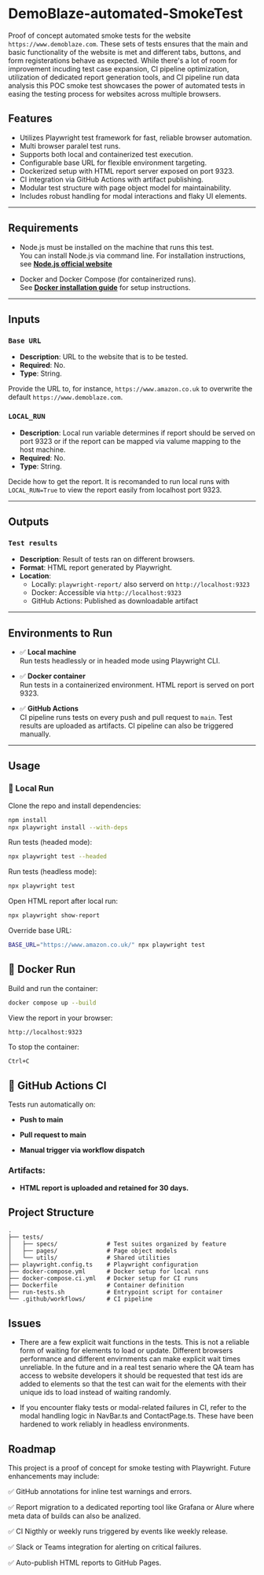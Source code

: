 # DemoBlaze-automated-SmokeTest
Proof of concept automated smoke tests for the website `https://www.demoblaze.com`. These sets of tests ensures that the main and basic functionality of the website is met and different tabs, buttons, and form registerations behave as expected. While there's a lot of room for improvement incuding test case expansion, CI pipeline optimization, utilization of dedicated report generation tools, and CI pipeline run data analysis this POC smoke test showcases the power of automated tests in easing the testing process for websites across multiple browsers. 

## **Features**

- Utilizes Playwright test framework for fast, reliable browser automation.
- Multi browser paralel test runs.
- Supports both local and containerized test execution.
- Configurable base URL for flexible environment targeting.
- Dockerized setup with HTML report server exposed on port 9323.
- CI integration via GitHub Actions with artifact publishing.
- Modular test structure with page object model for maintainability.
- Includes robust handling for modal interactions and flaky UI elements.

---

## **Requirements**

- Node.js must be installed on the machine that runs this test.  
  You can install Node.js via command line. For installation instructions, see [**Node.js official website**](https://nodejs.org/en/download)

- Docker and Docker Compose (for containerized runs).  
  See [**Docker installation guide**](https://docs.docker.com/get-docker/) for setup instructions.

---

## **Inputs**

### **`Base URL`**
- **Description**: URL to the website that is to be tested.  
- **Required**: No.  
- **Type**: String.

Provide the URL to, for instance, `https://www.amazon.co.uk` to overwrite the default `https://www.demoblaze.com`.

### **`LOCAL_RUN`**
- **Description**: Local run variable determines if report should be served on port 9323 or if the report can be mapped via valume mapping to the host machine.  
- **Required**: No.  
- **Type**: String.

Decide how to get the report. It is recomanded to run local runs with  ```LOCAL_RUN=True``` to view the report easily from localhost port 9323.

---

## **Outputs**

### **`Test results`**
- **Description**: Result of tests ran on different browsers.
- **Format**: HTML report generated by Playwright.
- **Location**:
  - Locally: `playwright-report/` also serverd on `http://localhost:9323`
  - Docker: Accessible via `http://localhost:9323`
  - GitHub Actions: Published as downloadable artifact

---

## **Environments to Run**

- ✅ **Local machine**  
  Run tests headlessly or in headed mode using Playwright CLI.

- ✅ **Docker container**  
  Run tests in a containerized environment. HTML report is served on port 9323.

- ✅ **GitHub Actions**  
  CI pipeline runs tests on every push and pull request to `main`. Test results are uploaded as artifacts. CI pipeline can also be triggered manually.

---

## **Usage**

### 🔧 Local Run

Clone the repo and install dependencies:

```bash
npm install
npx playwright install --with-deps
```
Run tests (headed mode):

```bash
npx playwright test --headed
```
Run tests (headless mode):

```bash
npx playwright test
```
Open HTML report after local run:

```bash
npx playwright show-report
```
Override base URL:

```bash
BASE_URL="https://www.amazon.co.uk/" npx playwright test
```
## **🐳 Docker Run**
Build and run the container:

```bash
docker compose up --build
```
View the report in your browser:

```Code
http://localhost:9323
```
To stop the container:

```bash
Ctrl+C
```
## **🚀 GitHub Actions CI**
Tests run automatically on:

- **Push to main**

- **Pull request to main**

- **Manual trigger via workflow dispatch**

### Artifacts:

- **HTML report is uploaded and retained for 30 days.**

## **Project Structure**

```Code
.
├── tests/
│   ├── specs/              # Test suites organized by feature
│   ├── pages/              # Page object models
│   └── utils/              # Shared utilities
├── playwright.config.ts    # Playwright configuration
├── docker-compose.yml      # Docker setup for local runs
├── docker-compose.ci.yml   # Docker setup for CI runs
├── Dockerfile              # Container definition
├── run-tests.sh            # Entrypoint script for container
└── .github/workflows/      # CI pipeline
```

## **Issues**
- There are a few explicit wait functions in the tests. This is not a reliable form of waiting for elements to load or update. Different browsers performance and different envirnments can make explicit wait times unreliable. In the future and in a real test senario where the QA team has access to website developers it should be requested that test ids are added to elements so that the test can wait for the elements with their unique ids to load instead of waiting randomly.

- If you encounter flaky tests or modal-related failures in CI, refer to the modal handling logic in NavBar.ts and ContactPage.ts. These have been hardened to work reliably in headless environments.

## **Roadmap**
This project is a proof of concept for smoke testing with Playwright. Future enhancements may include:

✅ GitHub annotations for inline test warnings and errors.

✅ Report migration to a dedicated reporting tool like Grafana or Alure where meta data of builds can also be analized.

✅ CI Nigthly or weekly runs triggered by events like weekly release.

✅ Slack or Teams integration for alerting on critical failures.

✅ Auto-publish HTML reports to GitHub Pages.

